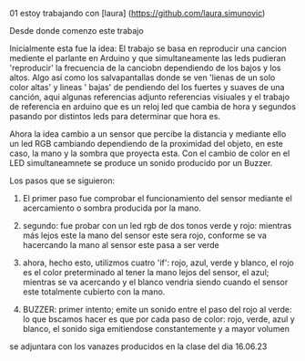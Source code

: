 01
estoy trabajando con [laura] (https://github.com/laura.simunovic)

Desde donde comenzo este trabajo

Inicialmente esta fue la idea:
El trabajo se basa en reproducir una cancion mediente el parlante en Arduino y que simultaneamente las leds pudieran 'reproducir' la frecuencia de la canciobn dependiendo de los bajos y los altos. Algo así como los salvapantallas donde se ven 'lienas de un solo color altas' y lineas ' bajas' de pendiendo del los fuertes y suaves de una canción, aqui algunas referencias 
adjunto referencias visiuales y el trabajo de referencia en arduino que es un reloj led que cambia de hora y segundos pasando por distintos leds para determinar que hora es.

Ahora la idea cambio a un sensor que percibe la distancia y mediante ello un led RGB cambiando dependiendo de la proximidad del objeto, en este caso, la mano y la sombra que proyecta esta. Con el cambio de color en el LED simultaneamnete se produce un sonido producido por un Buzzer.

Los pasos que se siguieron:
1. El primer paso fue comprobar el funcionamiento del sensor mediante el acercamiento o sombra producida por la mano.
2. segundo: fue probar con un led rgb de dos tonos verde y rojo: mientras más lejos este la mano del sensor este sera rojo, conforme se va hacercando la mano al sensor este pasa a ser verde
3. ahora, hecho esto, utilizmos cuatro 'if': rojo, azul, verde y blanco, el rojo es el color preterminado al tener la mano lejos del sensor, el azul; mientras se va acercando y el blanco vendria siendo cuando el sensor este totalmente cubierto con la mano.

4. BUZZER: primer intento; emite un sonido entre el paso del rojo al verde: lo que bscamos hacer es que por cada paso de color: rojo, verde, azul y blanco, el sonido siga emitiendose constantemente y a mayor volumen

se adjuntara con los vanazes producidos en la clase del dia 16.06.23
